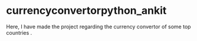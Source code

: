 # currencyconvertorpython_ankit
Here, I have made the project regarding the currency convertor of some top countries .
